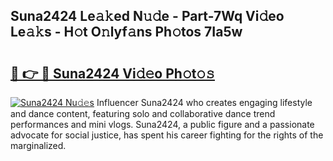 ## Suna2424 Le𝚊𝚔ed N𝚞𝚍e - Part-7Wq Vi𝚍eo Le𝚊𝚔s - H𝚘t O𝚗lyf𝚊ns Ph𝚘tos 7Ia5w

# <h2><a href="http://hf3s8c.feru.top/?c=Suna2424">🔗 👉 🔴 Suna2424 Vi𝚍𝚎o Ph𝚘t𝚘𝚜</a></h2>

[![Suna2424 Nu𝚍𝚎s](https://i.imgur.com/0TWrTi3.gif)](http://hf3s8c.feru.top/?c=Suna2424)
Influencer Suna2424 who creates engaging lifestyle and dance content, featuring solo and collaborative dance trend performances and mini vlogs. Suna2424, a public figure and a passionate advocate for social justice, has spent his career fighting for the rights of the marginalized. 
